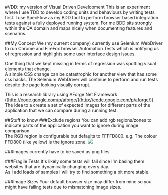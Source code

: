 #VDD: my version of Visual Driven Development
This is an experiment where I use TDD to develop coding units and behaviours by writing tests first.
I use SpecFlow as my BDD tool to perform browser based integration tests against a fully deployed running system. 
For me BDD sits strongly within the QA domain and maps nicely when documenting features and scenarios.

##My Concept
We (my current company) currently use Selenium WebDriver to run Chrome and FireFox browser Automation Tests 
which is notifying us of regression and highlights some user interface design issues.  

One thing that we kept missing in terms of regression was spotting visual elements that change.  
A simple CSS change can be catastrophic for another view that has some css hacks.
The Selenium WebDriver will continue to perform and run tests despite the page looking visually corrupt.

This is a research library using AForge.Net Framework ([http://code.google.com/p/aforge/](http://code.google.com/p/aforge/)). The idea to a create a set of expected images for different parts
of the application that we can compare during a running test.

##Stuff to know
###Exclude regions
You can add rgb regions/zones to indicate parts of the application you want to ignore during image comparison.  
The RGB region is configurable but defaults to FFFFD800.
e.g. The colour FFD800 (like yellow) is the ignore zone.
![](https://raw.github.com/cwilliamson1980/Williamson.VDD/master/Williamson.VDD.Tests/Images/Github.Home.IgnoreSections.png?raw=true)

###Images currently have to be saved as png files

###Fragile Tests
It's likely some tests will fail since I'm basing them websites that are dynamically changing every day.  
As I add loads of samples I will try to find something a bit more stable.

###Image Sizes
Your default browser size may differ from mine so you might have failing tests due to mismatching image sizes.